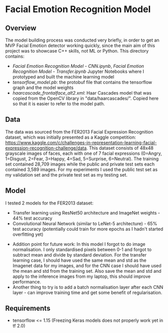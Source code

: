 # Facial Emotion Recognition Model

## Overview
The model building process was conducted very briefly, in order to get an MVP Facial Emotion detector working quickly, since the main aim of this project was to showcase C++ skills, not ML or Python. This directory contains:
- *Facial Emotion Recognition Model - CNN.ipynb*, *Facial Emotion Recognition Model - Transfer.ipynb* Jupyter Notebooks where I prototyped and built the machine learning model
- *tensorflow_model.pb*: the protobuf file that contains the tensorflow graph and the model weights
- *haarcascade_frontalface_alt2.xml*: Haar Cascades model that was copied from the OpenCV library in "data/haarcascades/". Copied here so that it is easier to refer to the model path.


## Data
The data was sourced from the FER2013 Facial Expression Recognition dataset, which was initially presented as a Kaggle competition: https://www.kaggle.com/c/challenges-in-representation-learning-facial-expression-recognition-challenge/data. This dataset consists of 48x48 grayscale images of faces, each with one of 7 facial expressions (0=Angry, 1=Disgust, 2=Fear, 3=Happy, 4=Sad, 5=Surprise, 6=Neutral). The training set contained 28,709 images while the public and private test sets each contained 3,589 images. For my experiments I used the public test set as my validation set and the private test set as my testing set.

## Model
I tested 2 models for the FER2013 dataset:
- Transfer learning using ResNet50 architecture and ImageNet weights - 44% test accuracy
- Convolutional Neural Network (similar to LeNet-5 architecture) - 65% test accuracy (potentially could train for more epochs as I hadn't started overfitting yet)

* Addition point for future work: In this model I forgot to do image normalisation. I only standardised pixels between 0-1 and forgot to subtract mean and divide by standard deviation. For the transfer learning case, I should have used the same mean and std as the Imagenet data for my images, and for the CNN case I should have used the mean and std from the training set. Also save the mean and std and apply to the inference images from my laptop, this should improve performance.
* Another thing to try is to add a batch normalisation layer after each CNN layer - can improve training time and get some benefit of regularisation.

## Requirements
- tensorflow <= 1.15 (Freezing Keras models does not properly work yet in tf 2.0)
